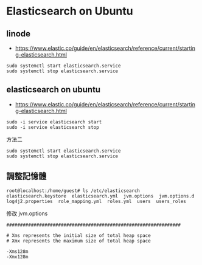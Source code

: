 # Elasticsearch on Ubuntu

## linode

* https://www.elastic.co/guide/en/elasticsearch/reference/current/starting-elasticsearch.html

```
sudo systemctl start elasticsearch.service
sudo systemctl stop elasticsearch.service
```

## elasticsearch on ubuntu

* https://www.elastic.co/guide/en/elasticsearch/reference/current/starting-elasticsearch.html

```
sudo -i service elasticsearch start
sudo -i service elasticsearch stop
```

方法二

```
sudo systemctl start elasticsearch.service
sudo systemctl stop elasticsearch.service
```

## 調整記憶體


```
root@localhost:/home/guest# ls /etc/elasticsearch
elasticsearch.keystore  elasticsearch.yml  jvm.options  jvm.options.d  log4j2.properties  role_mapping.yml  roles.yml  users  users_roles
```

修改 jvm.options 

```
################################################################

# Xms represents the initial size of total heap space
# Xmx represents the maximum size of total heap space

-Xms128m
-Xmx128m
```
